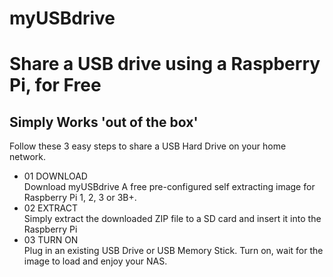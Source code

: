 # myUSBdrive
<h1>Share a USB drive using a Raspberry Pi, for Free</h1>
<h2)Share or stream your files with any Windows, Mac, Linux, iOS or Android device on your Home network or over the Internet. 
Know where in the 'Cloud' your files are securely located!</h2>
<h2>Simply Works 'out of the box'</h2>
Follow these 3 easy steps to share a USB Hard Drive on your home network.  
<ul>
  <li>01 DOWNLOAD</li>
Download myUSBdrive
A free pre-configured self extracting image for Raspberry Pi 1, 2, 3 or 3B+.

<li>02 EXTRACT</li>
Simply extract the downloaded ZIP file to a SD card and insert it into the Raspberry Pi

<li> 03 TURN ON </li>
Plug in an existing USB Drive or USB Memory Stick. Turn on, wait for the image to load and enjoy your NAS.
</ul>
